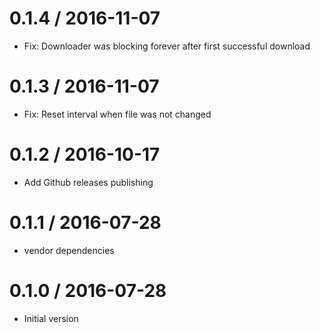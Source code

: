 # 0.1.4 / 2016-11-07

  * Fix: Downloader was blocking forever after first successful download

# 0.1.3 / 2016-11-07

  * Fix: Reset interval when file was not changed

# 0.1.2 / 2016-10-17

  * Add Github releases publishing

# 0.1.1 / 2016-07-28

  * vendor dependencies

# 0.1.0 / 2016-07-28

  * Initial version
